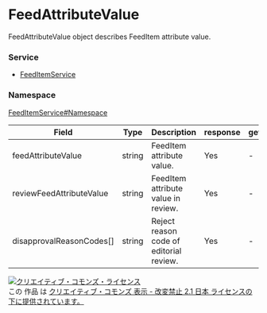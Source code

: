 # FeedAttributeValue
FeedAttributeValue object describes FeedItem attribute value.

### Service
+ [FeedItemService](../../services/FeedItemService.md)

### Namespace
[FeedItemService#Namespace](../../services/FeedItemService.md#namespace)

| Field | Type | Description | response | get | add | set | remove |
|---|---|---|---|---|---|---|---|
| feedAttributeValue | string | FeedItem attribute value. | Yes | - | Requirement | Requirement | Ignore |
| reviewFeedAttributeValue | string | FeedItem attribute value in review. | Yes | - | Ignore | Ignore | Ignore |
| disapprovalReasonCodes[] | string | Reject reason code of editorial review. | Yes | - | Ignore | Ignore | Ignore |

<a rel="license" href="http://creativecommons.org/licenses/by-nd/2.1/jp/"><img alt="クリエイティブ・コモンズ・ライセンス" style="border-width:0" src="https://i.creativecommons.org/l/by-nd/2.1/jp/88x31.png" /></a><br />この 作品 は <a rel="license" href="http://creativecommons.org/licenses/by-nd/2.1/jp/">クリエイティブ・コモンズ 表示 - 改変禁止 2.1 日本 ライセンスの下に提供されています。</a>
